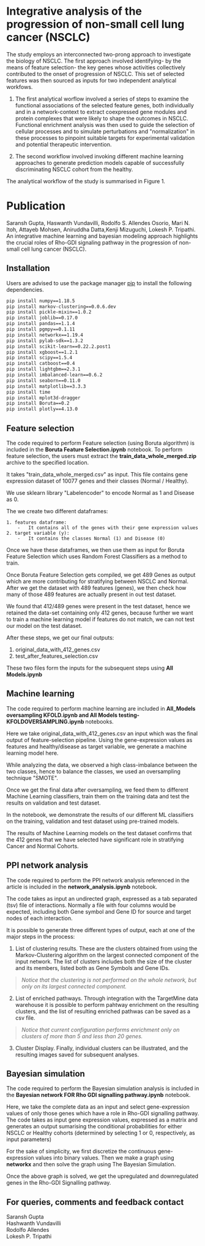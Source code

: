 # Integrative analysis of the progression of non-small cell lung cancer (NSCLC)
The study employs an interconnected two-prong approach to investigate the biology of NSCLC. The first approach involved identifying- by the means of feature selection- the key genes whose activities collectively contributed to the onset of progression of NSCLC. This set of selected features was then sourced as inputs for two independent analytical workfows.
    
  1. The first analytical worflow involved a series of steps to examine the functional associations of the selected feature genes, both individually and in a network-context to extract coexpressed gene modules and protein complexes that were likely to shape the outcomes in NSCLC. Functional enrichment analysis was then used to guide the selection of cellular processes and to simulate perturbations and "normalization" in these processes to pinpoint suitable targets for experimental validation and potential therapeutic intervention.
    
  2. The second workflow involved invoking different machine learning approaches to generate prediction models capable of successfully discriminating NSCLC cohort from the healthy.
    
The analytical workflow of the study is summarised in Figure 1.

# Publication
Saransh Gupta, Haswanth Vundavilli, Rodolfo S. Allendes Osorio, Mari N. Itoh, Attayeb Mohsen, Aniruddha Datta,Kenji Mizuguchi, Lokesh P. Tripathi. An integrative machine learning and bayesian modeling approach highlights the crucial roles of Rho-GDI signaling pathway in the progression of non-small cell lung cancer (NSCLC). 

## Installation

Users are advised to use the package manager [pip](https://pip.pypa.io/en/stable/) to install the following dependencies.

```bash
pip install numpy==1.18.5
pip install markov-clustering==0.0.6.dev
pip install pickle-mixin==1.0.2
pip install joblib==0.17.0
pip install pandas==1.1.4
pip install pgmpy==0.1.11
pip install networkx==1.19.4
pip install pylab-sdk==1.3.2
pip install scikit-learn==0.22.2.post1
pip install xgboost==1.2.1
pip install scipy==1.5.4
pip install catboost==0.4
pip install lightgbm==2.3.1
pip install imbalanced-learn==0.6.2
pip install seaborn==0.11.0
pip install matplotlib==3.3.3
pip install time
pip install mplot3d-dragger
pip install Boruta==0.2
pip install plotly==4.13.0
```
## Feature selection

The code required to perform Feature selection (using Boruta algorithm) is included in the <b>Boruta Feature Selection.ipynb</b> notebook. To perform feature selection, the users must extract the <b>train_data_whole_merged.zip</b> archive to the specified location.

It takes "train_data_whole_merged.csv" as input. This file contains gene expression dataset of 10077 genes and their classes (Normal / Healthy).

We use sklearn library "Labelencoder" to encode Normal as 1 and Disease as 0.

The we create two different dataframes:

    1. features dataframe:
        -   It contains all of the genes with their gene expression values
    2. target variable (y):
        -   It contains the classes Normal (1) and Disease (0)

Once we have these dataframes, we then use them as input for Boruta Feature Selection which uses Random Forest Classifiers as a method to train.

Once Boruta Feature Selection gets compiled, we get 489 Genes as output which are more contributing for stratifying between NSCLC and Normal.
After we get the dataset with 489 features (genes), we then check how many of those 489 features are actually present in out test dataset.

We found that 412/489 genes were present in the test dataset, hence we retained the data-set containing only 412 genes, because further we want to train a machine learning model
if features do not match, we can not test our model on the test dataset.

After these steps, we get our final outputs:

   1. original_data_with_412_genes.csv
   2. test_after_features_selection.csv


These two files form the inputs for the subsequent steps using <b>All Models.ipynb</b>

## Machine learning

The code required to perform machine learning are included in <b>All_Models oversampling KFOLD.ipynb and All Models testing-KFOLDOVERSAMPLING.ipynb </b> notebooks. 

Here we take original_data_with_412_genes.csv an input which was the final output of feature-selection pipeline.
Using the gene-expression values as features and healthy/disease as target variable, we generate a machine learning model here.

While analyzing the data, we observed a high class-imbalance between the two classes, hence to balance the classes, we used an oversampling technique "SMOTE".

Once we get the final data after oversampling, we feed them to different Machine Learning classifiers, train them on the training data and test the results on validation and test dataset.

In the notebook, we demonstrate the results of our different ML classifiers on the training, validation and test dataset using pre-trained models.

The results of Machine Learning models on the test dataset confirms that the 412 genes that we have selected have significant role in stratifying Cancer and Normal Cohorts.

## PPI network analysis

The code required to perform the PPI network analysis referenced in the article
is included in the <b>network_analysis.ipynb</b> notebook.

The code takes as input an undirected graph, expressed as a tab separated (tsv) file of interactions. Normally a file with four columns would be expected, including both Gene symbol and Gene ID for source and target nodes of each interaction.

It is possible to generate three different types of output, each at one of the major steps in the process:

  1. List of clustering results. These are the clusters obtained from using the Markov-Clustering algorithm on the largest  connected component of the input network. The list of clusters includes both the size of the cluster and its members, listed both as Gene Symbols and Gene IDs.

> *Notice that the clustering is not performed on the whole network, but only on its largest connected component.*

  2. List of enriched pathways. Through integration with the TargetMine data warehouse it is possible to perform pahtway enrichment on the resulting clusters, and the list of resulting enriched pathwas can be saved as a csv file.

> *Notice that current configuration performs enrichment only on clusters of more than 5 and less than 20 genes.*
  
  3. Cluster Display. Finally, individual clusters can be illustrated, and the resulting images saved for subsequent analyses. 


## Bayesian simulation

The code required to perform the Bayesian simulation analysis is included in the <b>Bayesian network FOR Rho GDI signalling pathway.ipynb</b> notebook.

Here, we take the complete data as an input and select gene-expression values of only those genes which have a role in Rho-GDI signalling pathway.
The code takes as input gene expression values, expressed as a matrix and generates an output sumarising the conditional probabilities for either NSCLC or Healthy cohorts (determined by selecting 1 or 0, respectively, as input parameters)

For the sake of simplicity, we first discretize the continuous gene-expression values into binary values.
Then we make a graph using <b>networkx</b> and then solve the graph using The Bayesian Simulation.

Once the above graph is solved, we get the upregulated and downregulated genes in the Rho-GDI Signalling pathway.

    
## For queries, comments and feedback contact
 Saransh Gupta  
 Hashwanth Vundavilli  
 Rodolfo Allendes  
 Lokesh P. Tripathi
